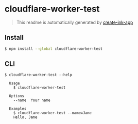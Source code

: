 # cloudflare-worker-test

> This readme is automatically generated by [create-ink-app](https://github.com/vadimdemedes/create-ink-app)

## Install

```bash
$ npm install --global cloudflare-worker-test
```

## CLI

```
$ cloudflare-worker-test --help

  Usage
    $ cloudflare-worker-test

  Options
    --name  Your name

  Examples
    $ cloudflare-worker-test --name=Jane
    Hello, Jane
```
